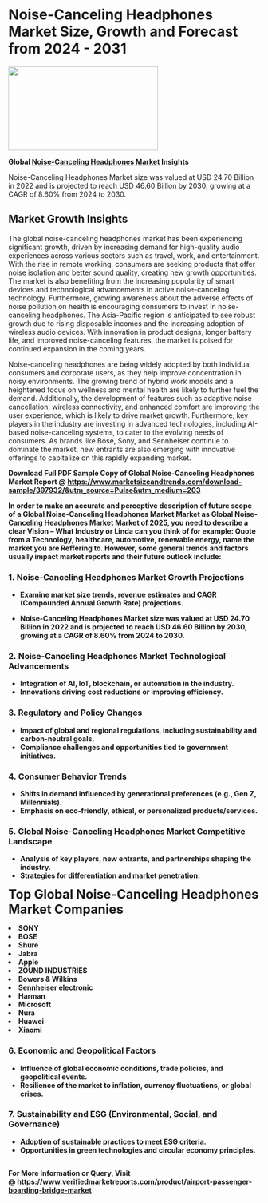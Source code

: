 <H1>Noise-Canceling Headphones Market Size, Growth and Forecast from 2024 - 2031</H1><img class="aligncenter size-medium wp-image-584254" src="https://thirdeyenews.in/wp-content/uploads/2024/09/Global-Market-Research-300x168.jpeg" alt="" width="300" height="168" /><p><strong>Global&nbsp;<a href="https://www.marketsizeandtrends.com/download-sample/397932/&amp;utm_source=Pulse&amp;utm_medium=203">Noise-Canceling Headphones Market</a> Insights</strong></p><p>Noise-Canceling Headphones Market size was valued at USD 24.70 Billion in 2022 and is projected to reach USD 46.60 Billion by 2030, growing at a CAGR of 8.60% from 2024 to 2030.</p><p><h2>Market Growth Insights</h2> <p>The global noise-canceling headphones market has been experiencing significant growth, driven by increasing demand for high-quality audio experiences across various sectors such as travel, work, and entertainment. With the rise in remote working, consumers are seeking products that offer noise isolation and better sound quality, creating new growth opportunities. The market is also benefiting from the increasing popularity of smart devices and technological advancements in active noise-canceling technology. Furthermore, growing awareness about the adverse effects of noise pollution on health is encouraging consumers to invest in noise-canceling headphones. The Asia-Pacific region is anticipated to see robust growth due to rising disposable incomes and the increasing adoption of wireless audio devices. With innovation in product designs, longer battery life, and improved noise-canceling features, the market is poised for continued expansion in the coming years.</p> <p><strong></strong></p> <p>Noise-canceling headphones are being widely adopted by both individual consumers and corporate users, as they help improve concentration in noisy environments. The growing trend of hybrid work models and a heightened focus on wellness and mental health are likely to further fuel the demand. Additionally, the development of features such as adaptive noise cancellation, wireless connectivity, and enhanced comfort are improving the user experience, which is likely to drive market growth. Furthermore, key players in the industry are investing in advanced technologies, including AI-based noise-canceling systems, to cater to the evolving needs of consumers. As brands like Bose, Sony, and Sennheiser continue to dominate the market, new entrants are also emerging with innovative offerings to capitalize on this rapidly expanding market.</p> <p><strong></p><p><span class=""><strong>Download Full PDF Sample Copy of Global Noise-Canceling Headphones Market Report</strong> @ <a href="https://www.marketsizeandtrends.com/download-sample/397932/&amp;utm_source=Pulse&amp;utm_medium=203" target="_blank">https://www.marketsizeandtrends.com/download-sample/397932/&amp;utm_source=Pulse&amp;utm_medium=203</a></span></p><p>In order to make an accurate and perceptive description of future scope of a Global&nbsp;Noise-Canceling Headphones Market Market as Global&nbsp;Noise-Canceling Headphones Market Market of 2025, you need to describe a clear Vision &ndash; What Industry or Linda can you think of for example: Quote from a Technology, healthcare, automotive, renewable energy, name the market you are Reffering to. However, some general trends and factors usually impact market reports and their future outlook include:</p><h3>1.&nbsp;<strong>Noise-Canceling Headphones Market Growth Projections</strong></h3><ul><li>Examine market size trends, revenue estimates and CAGR (Compounded Annual Growth Rate) projections.</li><li><p>Noise-Canceling Headphones Market size was valued at USD 24.70 Billion in 2022 and is projected to reach USD 46.60 Billion by 2030, growing at a CAGR of 8.60% from 2024 to 2030.</p></li></ul><h3>2.&nbsp;<strong>Noise-Canceling Headphones Market Technological Advancements</strong></h3><ul><li>Integration of AI, IoT, blockchain, or automation in the industry.</li><li>Innovations driving cost reductions or improving efficiency.</li></ul><h3>3.&nbsp;<strong>Regulatory and Policy Changes</strong></h3><ul><li>Impact of global and regional regulations, including sustainability and carbon-neutral goals.</li><li>Compliance challenges and opportunities tied to government initiatives.</li></ul><h3>4.&nbsp;<strong>Consumer Behavior Trends</strong></h3><ul><li>Shifts in demand influenced by generational preferences (e.g., Gen Z, Millennials).</li><li>Emphasis on eco-friendly, ethical, or personalized products/services.</li></ul><h3>5.&nbsp;<strong>Global Noise-Canceling Headphones Market Competitive Landscape</strong></h3><ul><li>Analysis of key players, new entrants, and partnerships shaping the industry.</li><li>Strategies for differentiation and market penetration.</li></ul><p data-pm-slice="1 1 []"><span style="color: inherit; font-family: inherit; font-size: 25px;">Top Global Noise-Canceling Headphones Market Companies</span></p><div class="" data-test-id=""><p><li>SONY</li><li> BOSE</li><li> Shure</li><li> Jabra</li><li> Apple</li><li> ZOUND INDUSTRIES</li><li> Bowers & Wilkins</li><li> Sennheiser electronic</li><li> Harman</li><li> Microsoft</li><li> Nura</li><li> Huawei</li><li> Xiaomi</li></p></div><h3>6.&nbsp;<strong>Economic and Geopolitical Factors</strong></h3><ul><li>Influence of global economic conditions, trade policies, and geopolitical events.</li><li>Resilience of the market to inflation, currency fluctuations, or global crises.</li></ul><h3>7.&nbsp;<strong>Sustainability and ESG (Environmental, Social, and Governance)</strong></h3><ul><li>Adoption of sustainable practices to meet ESG criteria.</li><li>Opportunities in green technologies and circular economy principles.</li></ul><h2><strong style="font-size: 14px;">For More Information or Query, Visit @&nbsp;</strong><a style="background-color: #ffffff; font-size: 14px;" href="https://www.marketsizeandtrends.com/report/noise-canceling-headphones-market/" target="_blank">https://www.verifiedmarketreports.com/product/airport-passenger-boarding-bridge-market</a></h2>
